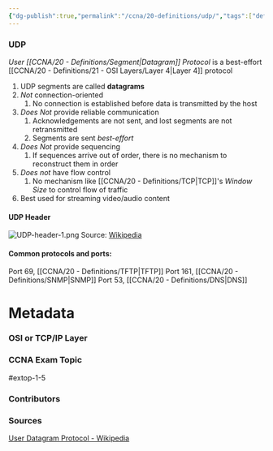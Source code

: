 ```yaml
---
{"dg-publish":true,"permalink":"/ccna/20-definitions/udp/","tags":["defs_ccna"]}
---
```


### UDP
*User [[CCNA/20 - Definitions/Segment\|Datagram]] Protocol* is a best-effort [[CCNA/20 - Definitions/21 - OSI Layers/Layer 4\|Layer 4]] protocol
1. UDP segments are called **datagrams**
2. *Not* connection-oriented
	1. No connection is established before data is transmitted by the host
3. *Does Not* provide reliable communication
	1. Acknowledgements are not sent, and lost segments are not retransmitted
	2. Segments are sent *best-effort*
4. *Does Not* provide sequencing
	1. If sequences arrive out of order, there is no mechanism to reconstruct them in order
5. *Does not* have flow control
	1. No mechanism like [[CCNA/20 - Definitions/TCP\|TCP]]'s *Window Size* to control flow of traffic
6. Best used for streaming video/audio content
#### UDP Header
![UDP-header-1.png](/img/user/Attachments/UDP-header-1.png)
Source: [Wikipedia](https://en.wikipedia.org/wiki/User_Datagram_Protocol#UDP_datagram_structure)
#### Common protocols and ports:
Port 69,  [[CCNA/20 - Definitions/TFTP\|TFTP]]
Port 161, [[CCNA/20 - Definitions/SNMP\|SNMP]]
Port 53, [[CCNA/20 - Definitions/DNS\|DNS]]

# Metadata
### OSI or TCP/IP Layer

### CCNA Exam Topic
#extop-1-5
### Contributors

### Sources
[User Datagram Protocol - Wikipedia](https://en.wikipedia.org/wiki/User_Datagram_Protocol)